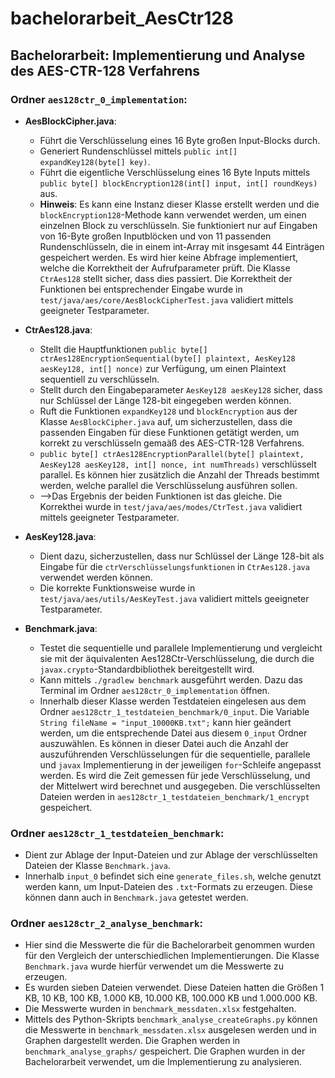 # bachelorarbeit_AesCtr128

## Bachelorarbeit: Implementierung und Analyse des AES-CTR-128 Verfahrens

### Ordner `aes128ctr_0_implementation`:

- **AesBlockCipher.java**: 
  - Führt die Verschlüsselung eines 16 Byte großen Input-Blocks durch.
  - Generiert Rundenschlüssel mittels `public int[] expandKey128(byte[] key)`.
  - Führt die eigentliche Verschlüsselung eines 16 Byte Inputs mittels `public byte[] blockEncryption128(int[] input, int[] roundKeys)` aus.
  - **Hinweis**: Es kann eine Instanz dieser Klasse erstellt werden und die `blockEncryption128`-Methode kann verwendet werden, um einen einzelnen Block zu verschlüsseln. Sie funktioniert nur auf Eingaben von 16-Byte großen Inputblöcken und von 11 passenden Rundenschlüsseln, die in einem int-Array mit insgesamt 44 Einträgen gespeichert werden. Es wird hier keine Abfrage implementiert, welche die Korrektheit der Aufrufparameter prüft. Die Klasse `CtrAes128` stellt sicher, dass dies passiert. Die Korrektheit der Funktionen bei entsprechender Eingabe wurde in `test/java/aes/core/AesBlockCipherTest.java` validiert mittels geeigneter Testparameter.

- **CtrAes128.java**: 
  - Stellt die Hauptfunktionen `public byte[] ctrAes128EncryptionSequential(byte[] plaintext, AesKey128 aesKey128, int[] nonce)` zur Verfügung, um einen Plaintext sequentiell zu verschlüsseln.
  - Stellt durch den Eingabeparameter `AesKey128 aesKey128` sicher, dass nur Schlüssel der Länge 128-bit eingegeben werden können.
  - Ruft die Funktionen `expandKey128` und `blockEncryption` aus der Klasse `AesBlockCipher.java` auf, um sicherzustellen, dass die passenden Eingaben für diese Funktionen getätigt werden, um korrekt zu verschlüsseln gemaäß des AES-CTR-128 Verfahrens.
  - `public byte[] ctrAes128EncryptionParallel(byte[] plaintext, AesKey128 aesKey128, int[] nonce, int numThreads)` verschlüsselt parallel. Es können hier zusätzlich die Anzahl der Threads bestimmt werden, welche parallel die Verschlüsselung ausführen sollen. 
  - -->Das Ergebnis der beiden Funktionen ist das gleiche. Die Korrekthei wurde in `test/java/aes/modes/CtrTest.java` validiert mittels geeigneter Testparameter.

- **AesKey128.java**: 
  - Dient dazu, sicherzustellen, dass nur Schlüssel der Länge 128-bit als Eingabe für die `ctrVerschlüsselungsfunktionen` in `CtrAes128.java` verwendet werden können.
  - Die korrekte Funktionsweise wurde in `test/java/aes/utils/AesKeyTest.java` validiert mittels geeigneter Testparameter.

- **Benchmark.java**: 
  - Testet die sequentielle und parallele Implementierung und vergleicht sie mit der äquivalenten Aes128Ctr-Verschlüsselung, die durch die `javax.crypto`-Standardbibliothek bereitgestellt wird.
  - Kann mittels `./gradlew benchmark` ausgeführt werden. Dazu das Terminal im Ordner `aes128ctr_0_implementation` öffnen.
  - Innerhalb dieser Klasse werden Testdateien eingelesen aus dem Ordner `aes128ctr_1_testdateien_benchmark/0_input`. Die Variable `String fileName = "input_10000KB.txt";` kann hier geändert werden, um die entsprechende Datei aus diesem `0_input` Ordner auszuwählen. Es können in dieser Datei auch die Anzahl der auszuführenden Verschlüsselungen für die sequentielle, parallele und `javax` Implementierung in der jeweiligen `for`-Schleife angepasst werden. Es wird die Zeit gemessen für jede Verschlüsselung, und der Mittelwert wird berechnet und ausgegeben. Die verschlüsselten Dateien werden in `aes128ctr_1_testdateien_benchmark/1_encrypt` gespeichert.

### Ordner `aes128ctr_1_testdateien_benchmark`:

- Dient zur Ablage der Input-Dateien und zur Ablage der verschlüsselten Dateien der Klasse `Benchmark.java`.
- Innerhalb `input_0` befindet sich eine `generate_files.sh`, welche genutzt werden kann, um Input-Dateien des `.txt`-Formats zu erzeugen. Diese können dann auch in `Benchmark.java` getestet werden.

### Ordner `aes128ctr_2_analyse_benchmark`:

- Hier sind die Messwerte die für die Bachelorarbeit genommen wurden für den Vergleich der unterschiedlichen Implementierungen. Die Klasse `Benchmark.java` wurde hierfür verwendet um die Messwerte zu erzeugen.
- Es wurden sieben Dateien verwendet. Diese Dateien hatten die Größen 1 KB, 10 KB, 100 KB, 1.000 KB, 10.000 KB, 100.000 KB und 1.000.000 KB.
- Die Messwerte wurden in `benchmark_messdaten.xlsx` festgehalten.
- Mittels des Python-Skripts `benchmark_analyse_createGraphs.py` können die Messwerte in `benchmark_messdaten.xlsx` ausgelesen werden und in Graphen dargestellt werden. Die Graphen werden in `benchmark_analyse_graphs/` gespeichert. Die Graphen wurden in der Bachelorarbeit verwendet, um die Implementierung zu analysieren.

